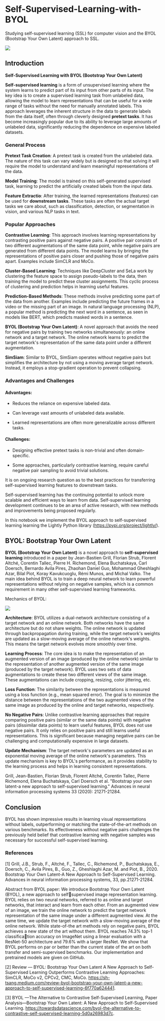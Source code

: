 # **Self-Supervised-Learning-with-BYOL**
Studying self-supervised learning (SSL) for computer vision and the BYOL (Bootstrap Your Own Latent) approach to SSL.

![](img/byol_perf.png)

## **Introduction**

**Self-Supervised Learning with BYOL (Bootstrap Your Own Latent)**

**Self-supervised learning** is a form of unsupervised learning where the system learns to predict part of its input from other parts of its input. The key idea is to create a supervised learning task from unlabeled data, allowing the model to learn representations that can be useful for a wide range of tasks without the need for manually annotated labels. This approach leverages the inherent structure in the data to generate labels from the data itself, often through cleverly designed **pretext tasks**. It has become increasingly popular due to its ability to leverage large amounts of unlabeled data, significantly reducing the dependence on expensive labeled datasets.    
    
### **General Process**
**Pretext Task Creation**: A pretext task is created from the unlabeled data. The nature of this task can vary widely but is designed so that solving it will require the model to understand and learn meaningful representations of the data.   

**Model Training**: The model is trained on this self-generated supervised task, learning to predict the artificially created labels from the input data.

**Feature Extractio**: After training, the learned representations (features) can be used for **downstream tasks**. These tasks are often the actual target tasks we care about, such as classification, detection, or segmentation in vision, and various NLP tasks in text.

### **Popular Approaches**

**Contrastive Learning**: This approach involves learning representations by contrasting positive pairs against negative pairs. A positive pair consists of two different augmentations of the same data point, while negative pairs are generated from different data points. The model learns by bringing the representations of positive pairs closer and pushing those of negative pairs apart. Examples include SimCLR and MoCo.

**Cluster-Based Learning**: Techniques like DeepCluster and SeLa work by clustering the feature space to assign pseudo-labels to the data, then training the model to predict these cluster assignments. This cyclic process of clustering and prediction helps in learning useful features.

**Prediction-Based Methods**: These methods involve predicting some part of the data from another. Examples include predicting the future frames in a video or the missing part of an image. In natural language processing (NLP), a popular method is predicting the next word in a sentence, as seen in models like BERT, which predicts masked words in a sentence.

**BYOL (Bootstrap Your Own Latent)**: A novel approach that avoids the need for negative pairs by training two networks simultaneously: an online network and a target network. The online network learns to predict the target network's representation of the same data point under a different augmentation.

**SimSiam**: Similar to BYOL, SimSiam operates without negative pairs but simplifies the architecture by not using a moving average target network. Instead, it employs a stop-gradient operation to prevent collapsing.

### **Advantages and Challenges**
#### **Advantages**:

* Reduces the reliance on expensive labeled data.

* Can leverage vast amounts of unlabeled data available.

* Learned representations are often more generalizable across different tasks.

#### **Challenges**:

* Designing effective pretext tasks is non-trivial and often domain-specific.

* Some approaches, particularly contrastive learning, require careful negative pair sampling to avoid trivial solutions.


It is on ongoing research question as to the best practices for transferring self-supervised learning features to downstream tasks.

Self-supervised learning has the continuing potential to unlock more scalable and efficient ways to learn from data. Self-supervised learning development continues to be an area of active research, with new methods and improvements being proposed regularly.

In this notebook we implement the BYOL approach to self-supervised learning learning the Lightly Python library (https://pypi.org/project/lightly/). 

## **BYOL: Bootstrap Your Own Latent**

**BYOL (Bootstrap Your Own Latent)** is a novel approach to **self-supervised learning** introduced in a paper by Jean-Bastien Grill, Florian Strub, Florent Altché, Corentin Tallec, Pierre H. Richemond, Elena Buchatskaya, Carl Doersch, Bernardo Avila Pires, Zhaohan Daniel Guo, Mohammad Gheshlaghi Azar, Bilal Piot, Koray Kavukcuoglu, Rémi Munos, and Michal Valko. The main idea behind BYOL is to train a deep neural network to learn powerful representations without relying on negative samples, which is a common requirement in many other self-supervised learning frameworks.

Mechanics of BYOL:

![](img/byol_architecture.png)

**Architecture**: BYOL utilizes a dual-network architecture consisting of a target network and an online network. Both networks have the same architecture but do not share weights. The online network is updated through backpropagation during training, while the target network's weights are updated as a slow-moving average of the online network's weights. This means the target network evolves more smoothly over time.

**Learning Process**: The core idea is to make the representation of an augmented version of an image (produced by the online network) similar to the representation of another augmented version of the same image (produced by the target network). BYOL uses two sets of data augmentations to create these two different views of the same image. These augmentations can include cropping, resizing, color jittering, etc.

**Loss Function**: The similarity between the representations is measured using a loss function (e.g., mean squared error). The goal is to minimize the distance between the representations of the two augmented views of the same image as produced by the online and target networks, respectively.

**No Negative Pairs**: Unlike contrastive learning approaches that require comparing positive pairs (similar or the same data points) with negative pairs (dissimilar data points) to learn useful features, BYOL does not use negative pairs. It only relies on positive pairs and still learns useful representations. This is significant because managing negative pairs can be challenging and computationally expensive in large datasets.

**Update Mechanism**: The target network's parameters are updated as an exponential moving average of the online network's parameters. This update mechanism is key to BYOL's performance, as it provides stability to the learning process and helps in learning consistent representations.

Grill, Jean-Bastien, Florian Strub, Florent Altché, Corentin Tallec, Pierre Richemond, Elena Buchatskaya, Carl Doersch et al. "Bootstrap your own latent-a new approach to self-supervised learning." Advances in neural information processing systems 33 (2020): 21271-21284.

## **Conclusion**

BYOL has shown impressive results in learning visual representations without labels, outperforming or matching the state-of-the-art methods on various benchmarks. Its effectiveness without negative pairs challenges the previously held belief that contrastive learning with negative samples was necessary for successful self-supervised learning.

### **References**

[1] Grill, J.B., Strub, F., Altché, F., Tallec, C., Richemond, P., Buchatskaya, E., Doersch, C., Avila Pires, B., Guo, Z., Gheshlaghi Azar, M. and Piot, B., 2020. Bootstrap Your Own Latent-A New Approach to Self-Supervised Learning. Advances in neural information processing systems, 33, pp.21271-21284.

Abstract from BYOL paper: We introduce Bootstrap Your Own Latent (BYOL), a new approach to selfsupervised image representation learning. BYOL relies on two neural networks, referred to as online and target networks, that interact and learn from each other. From an augmented view of an image, we train the online network to predict the target network representation of the same image under a different augmented view. At the same time, we update the target network with a slow-moving average of the online network. While state-of-the art methods rely on negative pairs, BYOL achieves a new state of the art without them. BYOL reaches 74.3% top-1 classification accuracy on ImageNet using a linear evaluation with a ResNet-50 architecture and 79.6% with a larger ResNet. We show that BYOL performs on par or better than the current state of the art on both transfer and semi-supervised benchmarks. Our implementation and pretrained models are given on GitHub.

[2] Review — BYOL: Bootstrap Your Own Latent A New Approach to Self-Supervised Learning Outperforms Contrastive Learning Approaches: SimCLR, MoCo v2, CPCv2, CMC, MoCo. https://sh-tsang.medium.com/review-byol-bootstrap-your-own-latent-a-new-approach-to-self-supervised-learning-6f770a624441.

[3] BYOL —The Alternative to Contrastive Self-Supervised Learning, Paper Analysis—Bootstrap Your Own Latent: A New Approach to Self-Supervised Learning. https://towardsdatascience.com/byol-the-alternative-to-contrastive-self-supervised-learning-5d0a26983d7c.
